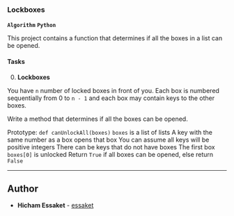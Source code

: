 ### Lockboxes
**`Algorithm`** **`Python`**


This project contains a function that determines if all the boxes in a list can be opened.

#### Tasks
0. **Lockboxes**

You have `n` number of locked boxes in front of you. Each box is numbered sequentially from 0 to `n - 1` and each box may contain keys to the other boxes.

Write a method that determines if all the boxes can be opened.

Prototype: `def canUnlockAll(boxes)`
`boxes` is a list of lists
A key with the same number as a box opens that box
You can assume all keys will be positive integers
There can be keys that do not have boxes
The first box `boxes[0]` is unlocked
Return `True` if all boxes can be opened, else return `False`

---

## Author
* **Hicham Essaket** - [essaket](https://github.com/essaket)
